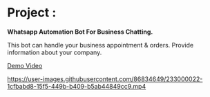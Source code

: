 # Project :

**Whatsapp Automation Bot For Business Chatting.**

This bot can handle your business appointment & orders. Provide information about your company.

[Demo Video](https://www.linkedin.com/posts/mdamiruddin_github-whatsapp-meta-activity-6979199025048604672-8aqC)


https://user-images.githubusercontent.com/86834649/233000022-1cfbabd8-15f5-449b-b409-b5ab44849cc9.mp4

